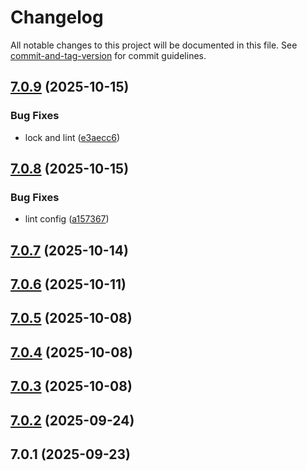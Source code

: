 # Changelog

All notable changes to this project will be documented in this file. See [commit-and-tag-version](https://github.com/absolute-version/commit-and-tag-version) for commit guidelines.

## [7.0.9](https://github.com/Cap-go/capacitor-launch-navigator/compare/7.0.8...7.0.9) (2025-10-15)


### Bug Fixes

* lock and lint ([e3aecc6](https://github.com/Cap-go/capacitor-launch-navigator/commit/e3aecc60e0d2557f44081101adae0c543fbd6a16))

## [7.0.8](https://github.com/Cap-go/capacitor-launch-navigator/compare/7.0.7...7.0.8) (2025-10-15)


### Bug Fixes

* lint config ([a157367](https://github.com/Cap-go/capacitor-launch-navigator/commit/a1573674517169161fed31478a9b8d14eaa8d91c))

## [7.0.7](https://github.com/Cap-go/capacitor-launch-navigator/compare/7.0.6...7.0.7) (2025-10-14)

## [7.0.6](https://github.com/Cap-go/capacitor-launch-navigator/compare/7.0.5...7.0.6) (2025-10-11)

## [7.0.5](https://github.com/Cap-go/capacitor-launch-navigator/compare/7.0.4...7.0.5) (2025-10-08)

## [7.0.4](https://github.com/Cap-go/capacitor-launch-navigator/compare/7.0.3...7.0.4) (2025-10-08)

## [7.0.3](https://github.com/Cap-go/capacitor-launch-navigator/compare/7.0.2...7.0.3) (2025-10-08)

## [7.0.2](https://github.com/Cap-go/capacitor-launch-navigator/compare/7.0.1...7.0.2) (2025-09-24)

## 7.0.1 (2025-09-23)
